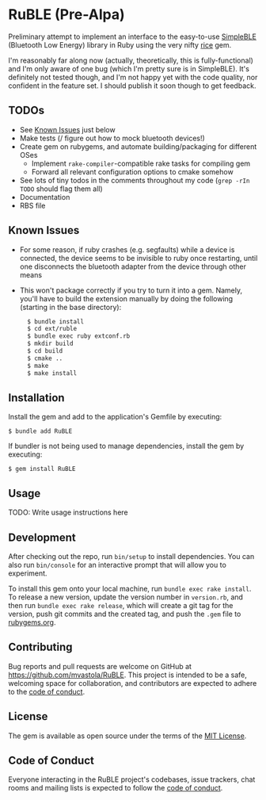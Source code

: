 # RuBLE (Pre-Alpa)

Preliminary attempt to implement an interface to the easy-to-use [SimpleBLE](https://github.com/OpenBluetoothToolbox/SimpleBLE) (Bluetooth Low Energy) library in Ruby using the very nifty [rice](https://github.com/jasonroelofs/rice) gem.

I'm reasonably far along now (actually, theoretically, this is fully-functional) and I'm only aware of one bug (which I'm pretty sure is in SimpleBLE). It's definitely not tested though, and I'm not happy yet with the code quality, nor confident in the feature set. I should publish it soon though to get feedback.

## TODOs

- See [Known Issues](#known-issues) just below
- Make tests (/ figure out how to mock bluetooth devices!)
- Create gem on rubygems, and automate building/packaging for different OSes
    - Implement `rake-compiler`-compatible rake tasks for compiling gem 
    - Forward all relevant configuration options to cmake somehow
- See lots of tiny todos in the comments throughout my code (`grep -rIn TODO` should flag them all)
- Documentation
- RBS file

## Known Issues
- For some reason, if ruby crashes (e.g. segfaults) while a device is connected, the device seems to be invisible to ruby once restarting, until one disconnects the bluetooth adapter from the device through other means
- This won't package correctly if you try to turn it into a gem.  Namely, you'll have to build the extension manually by doing the following (starting in the base directory):
  
    ```bash
      $ bundle install
      $ cd ext/ruble
      $ bundle exec ruby extconf.rb
      $ mkdir build
      $ cd build
      $ cmake ..
      $ make
      $ make install
    ```

## Installation

Install the gem and add to the application's Gemfile by executing:

    $ bundle add RuBLE

If bundler is not being used to manage dependencies, install the gem by executing:

    $ gem install RuBLE

## Usage

TODO: Write usage instructions here

## Development

After checking out the repo, run `bin/setup` to install dependencies. You can also run `bin/console` for an interactive prompt that will allow you to experiment.

To install this gem onto your local machine, run `bundle exec rake install`. To release a new version, update the version number in `version.rb`, and then run `bundle exec rake release`, which will create a git tag for the version, push git commits and the created tag, and push the `.gem` file to [rubygems.org](https://rubygems.org).

## Contributing

Bug reports and pull requests are welcome on GitHub at https://github.com/mvastola/RuBLE. This project is intended to be a safe, welcoming space for collaboration, and contributors are expected to adhere to the [code of conduct](https://github.com/mvastola/RuBLE/blob/master/CODE_OF_CONDUCT.md).

## License

The gem is available as open source under the terms of the [MIT License](https://opensource.org/licenses/MIT).

## Code of Conduct

Everyone interacting in the RuBLE project's codebases, issue trackers, chat rooms and mailing lists is expected to follow the [code of conduct](https://github.com/mvastola/RuBLE/blob/master/CODE_OF_CONDUCT.md).
